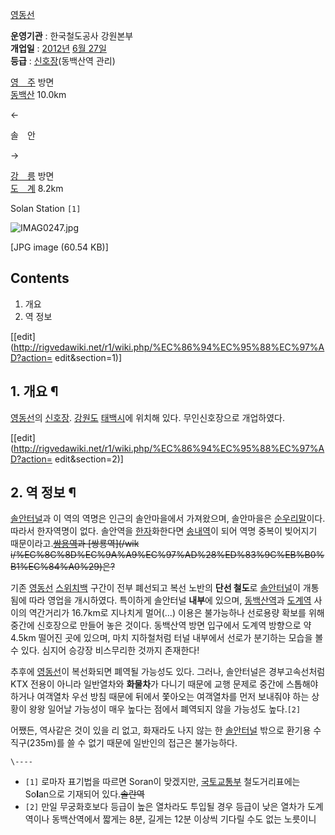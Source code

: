 [영동선](%EC%98%81%EB%8F%99%EC%84%A0.md)

**운영기관** : 한국철도공사 강원본부  
**개업일** : [2012년](2012%EB%85%84.md) [6월 27일](6%EC%9B%94%2027%EC%9D%BC.md)  
**등급** : [신호장](%EC%8B%A0%ED%98%B8%EC%9E%A5.md)(동백산역 관리) 

[영　주](%EC%98%81%EC%A3%BC%EC%97%AD.md) 방면  
[동백산](%EB%8F%99%EB%B0%B1%EC%82%B0%EC%97%AD.md) 10.0km

←

솔　안

→

[강　릉](%EA%B0%95%EB%A6%89%EC%97%AD.md) 방면  
[도　계](%EB%8F%84%EA%B3%84%EC%97%AD.md) 8.2km

  
Solan Station `[1]`

![IMAG0247.jpg](//rv.wkcdn.net/http://rigvedawiki.net/r1/pds/IMAG0247.jpg)

[JPG image (60.54 KB)]

## Contents

    

1. 개요 
2. 역 정보 

[[edit](http://rigvedawiki.net/r1/wiki.php/%EC%86%94%EC%95%88%EC%97%AD?action=
edit&section=1)]

## 1. 개요 ¶

[영동선](%EC%98%81%EB%8F%99%EC%84%A0.md)의
[신호장](%EC%8B%A0%ED%98%B8%EC%9E%A5.md).
[강원도](%EA%B0%95%EC%9B%90%EB%8F%84.md)
[태백시](%ED%83%9C%EB%B0%B1%EC%8B%9C.md)에 위치해 있다. 무인신호장으로 개업하였다.

  

[[edit](http://rigvedawiki.net/r1/wiki.php/%EC%86%94%EC%95%88%EC%97%AD?action=
edit&section=2)]

## 2. 역 정보 ¶

[솔안터널](%EC%86%94%EC%95%88%ED%84%B0%EB%84%90.md)과 이 역의 역명은 인근의 솔안마을에서 가져왔으며,
솔안마을은 [순우리말](%EC%88%9C%EC%9A%B0%EB%A6%AC%EB%A7%90.md)이다. 따라서 한자역명이 없다. 솔안역을
[한자](%ED%95%9C%EC%9E%90.md)화한다면 [송내역](%EC%86%A1%EB%82%B4%EC%97%AD.md)이
되어 역명 중복이 빚어지기 때문이라고.<del>[쌍용역](%EC%8C%8D%EC%9A%A9%EC%97%AD.md)과 [쌍룡역](/wik
i/%EC%8C%8D%EC%9A%A9%EC%97%AD%28%ED%83%9C%EB%B0%B1%EC%84%A0%29)은?</del>

  

기존 [영동선](%EC%98%81%EB%8F%99%EC%84%A0.md)
[스위치백](%EC%8A%A4%EC%9C%84%EC%B9%98%EB%B0%B1.md) 구간이 전부 폐선되고 복선 노반의 **단선
철도**로 [솔안터널](%EC%86%94%EC%95%88%ED%84%B0%EB%84%90.md)이 개통됨에 따라 영업을 개시하였다.
특이하게 솔안터널 **내부**에 있으며, [동백산역](%EB%8F%99%EB%B0%B1%EC%82%B0%EC%97%AD.md)과
[도계역](%EB%8F%84%EA%B3%84%EC%97%AD.md) 사이의 역간거리가 16.7km로 지나치게 멀어(...) 이용은
불가능하나 선로용량 확보를 위해 중간에 신호장으로 만들어 놓은 것이다. 동백산역 방면 입구에서 도계역 방향으로 약 4.5km 떨어진 곳에
있으며, 마치 지하철처럼 터널 내부에서 선로가 분기하는 모습을 볼 수 있다. 심지어 승강장 비스무리한 것까지 존재한다!

  

추후에 [영동선](%EC%98%81%EB%8F%99%EC%84%A0.md)이 복선화되면 폐역될 가능성도 있다. 그러나, 솔안터널은
경부고속선처럼 KTX 전용이 아니라 일반열차와 **화물차**가 다니기 때문에 교행 문제로 중간에 스톱해야 하거나 여객열차 우선 방침 때문에
뒤에서 쫓아오는 여객열차를 먼저 보내줘야 하는 상황이 왕왕 일어날 가능성이 매우 높다는 점에서 폐역되지 않을 가능성도 높다.`[2]`

  

어쨌든, 역사같은 것이 있을 리 없고, 화재라도 나지 않는 한
[솔안터널](%EC%86%94%EC%95%88%ED%84%B0%EB%84%90.md) 밖으로 환기용 수직구(235m)를 쓸 수 없기
때문에 일반인의 접근은 불가능하다.

  

`\----`

  * `[1]` 로마자 표기법을 따르면 Soran이 맞겠지만, [국토교통부](%EA%B5%AD%ED%86%A0%EA%B5%90%ED%86%B5%EB%B6%80.md) 철도거리표에는 So**l**an으로 기재되어 있다.<del>솔란역</del>
  * `[2]` 만일 무궁화호보다 등급이 높은 열차라도 투입될 경우 등급이 낮은 열차가 도계역이나 동백산역에서 짧게는 8분, 길게는 12분 이상씩 기다릴 수도 없는 노릇이니

